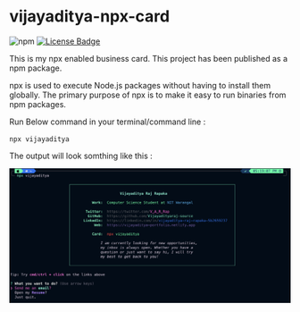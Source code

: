 # vijayaditya-npx-card
![npm](https://img.shields.io/npm/v/vijayaditya?logo=npm&label=vijayaditya&labelColor=%23FAFAFA&color=%23CC3534)
<a href="https://github.com/abhisheknaiidu/awesome-github-profile-readme/blob/master/LICENSE"><img src="https://img.shields.io/github/license/abhisheknaiidu/awesome-github-profile-readme?color=2b9348" alt="License Badge"/></a>

This is my npx enabled business card. This project has been published as a npm package.

npx is used to execute Node.js packages without having to install them globally. The primary purpose of npx is to make it easy to run binaries from npm packages.

Run Below command in your terminal/command line : 
```
npx vijayaditya
```

The output will look somthing like this :

![image](https://github.com/Vijayadityaraj-source/vijayaditya-npx-card/blob/main/output.png)
